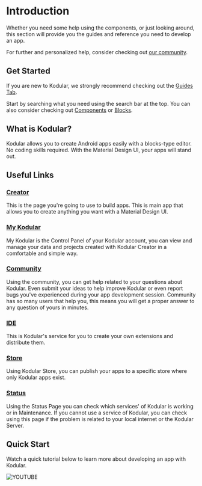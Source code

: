 # Introduction

Whether you need some help using the components, or just looking around, this section will provide you the guides and reference you need to develop an app.

For further and personalized help, consider checking out [our community](https://community.kodular.io).

## Get Started

If you are new to Kodular, we strongly recommend checking out the [Guides Tab](/guides/).

Start by searching what you need using the search bar at the top. You can also consider checking out [Components](/components/) or [Blocks](/blocks/).

## What is Kodular?

Kodular allows you to create Android apps easily with a blocks-type editor. No coding skills required. With the Material Design UI, your apps will stand out.

## Useful Links

### [Creator](https://creator.kodular.io)

This is the page you're going to use to build apps. This is main app that allows you to create anything you want with a Material Design UI.

### [My Kodular](https://my.kodular.io)

My Kodular is the Control Panel of your Kodular account, you can view and manage your data and projects created with Kodular Creator in a comfortable and simple way.

### [Community](https://community.kodular.io)

Using the community, you can get help related to your questions about Kodular. Even submit your ideas to help improve Kodular or even report bugs you've experienced during your app development session. Community has so many users that help you, this means you will get a proper answer to any question of yours in minutes.

### [IDE](https://ide.kodular.io)

This is Kodular's service for you to create your own extensions and distribute them.

### [Store](https://store.kodular.io)

Using Kodular Store, you can publish your apps to a specific store where only Kodular apps exist.

### [Status](https://status.kodular.io)

Using the Status Page you can check which services' of Kodular is working or in Maintenance. If you cannot use a service of Kodular, you can check using this page if the problem is related to your local internet or the Kodular Server.

## Quick Start
Watch a quick tutorial below to learn more about developing an app with Kodular.

![YOUTUBE](iK-J6U12NQc)
